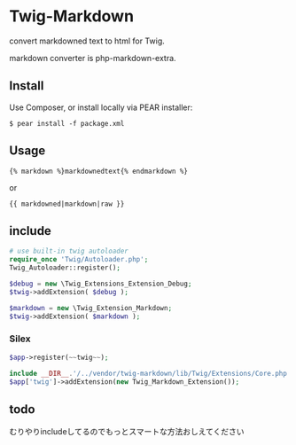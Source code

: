 # Twig-Markdown

convert markdowned text to html for Twig.

markdown converter is php-markdown-extra.

## Install

Use Composer, or install locally via PEAR installer:

    $ pear install -f package.xml

## Usage

`{% markdown %}markdownedtext{% endmarkdown %}`

or

`{{ markdowned|markdown|raw }}`

## include

```php 
# use built-in twig autoloader
require_once 'Twig/Autoloader.php';
Twig_Autoloader::register();

$debug = new \Twig_Extensions_Extension_Debug;
$twig->addExtension( $debug );

$markdown = new \Twig_Extension_Markdown;
$twig->addExtension( $markdown );
```


### Silex

```php
$app->register(~~twig~~);

include __DIR__.'/../vendor/twig-markdown/lib/Twig/Extensions/Core.php';
$app['twig']->addExtension(new Twig_Markdown_Extension());
```

## todo

むりやりincludeしてるのでもっとスマートな方法おしえてください
